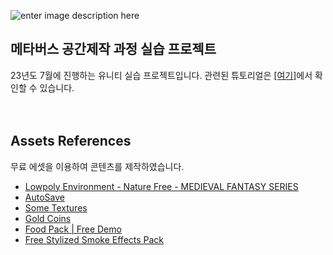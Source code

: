 
![enter image description here](https://drive.google.com/uc?export=view&id=1pfmuXfWH9hGsTkg6VvZb6vcg1UzaNSPc)

## 메타버스 공간제작 과정 실습 프로젝트
23년도 7월에 진행하는 유니티 실습 프로젝트입니다.
관련된 튜토리얼은 [\[여기\]](https://bonnate.tistory.com/category/%EA%B0%95%EC%9D%98/%EC%97%AC%EB%A6%84%ED%95%99%EA%B8%B0%207%EC%9B%94)에서 확인할 수 있습니다.
</br>
</br>
</br>
## Assets References
무료 에셋을 이용하여 콘텐츠를 제작하였습니다.
 - [Lowpoly Environment - Nature Free - MEDIEVAL FANTASY SERIES](https://assetstore.unity.com/packages/3d/environments/lowpoly-environment-nature-free-medieval-fantasy-series-187052)
 - [AutoSave](https://assetstore.unity.com/packages/tools/utilities/autosave-43605)
 - [Some Textures](https://www.textures.com/free)
 - [Gold Coins](https://assetstore.unity.com/packages/3d/props/gold-coins-1810)
 - [Food Pack | Free Demo](https://assetstore.unity.com/packages/3d/props/food/food-pack-free-demo-225294)
 - [Free Stylized Smoke Effects Pack](https://assetstore.unity.com/packages/vfx/particles/fire-explosions/free-stylized-smoke-effects-pack-226406)
